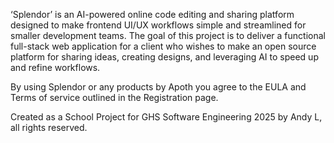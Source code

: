 ‘Splendor’ is an AI-powered online code editing and sharing platform designed to make frontend UI/UX workflows simple and streamlined for smaller development teams. The goal of this project is to deliver a functional full-stack web application for a client who wishes to make an open source platform for sharing ideas, creating designs, and leveraging AI to speed up and refine workflows.

By using Splendor or any products by Apoth you agree to the EULA and Terms of service outlined in the Registration page.

Created as a School Project for GHS Software Engineering 2025 by Andy L, all rights reserved.
